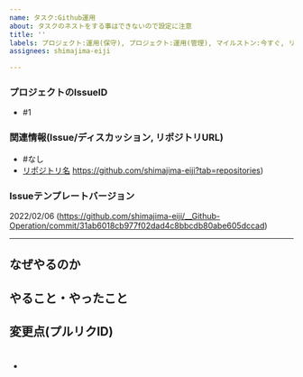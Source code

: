 ```yaml
---
name: タスク:Github運用
about: タスクのネストをする事はできないので設定に注意
title: ''
labels: プロジェクト:運用(保守), プロジェクト:運用(管理), マイルストン:今すぐ, リポジトリ:Projects
assignees: shimajima-eiji

---
```


### プロジェクトのIssueID
- #1

### 関連情報(Issue/ディスカッション, リポジトリURL)
- #なし
-  [リポジトリ名](https://github.com/shimajima-eiji/) https://github.com/shimajima-eiji?tab=repositories)

### Issueテンプレートバージョン
2022/02/06 (https://github.com/shimajima-eiji/__Github-Operation/commit/31ab6018cb977f02dad4c8bbcdb80abe605dccad)

---

## なぜやるのか


## やること・やったこと


## 変更点(プルリクID)
- #

